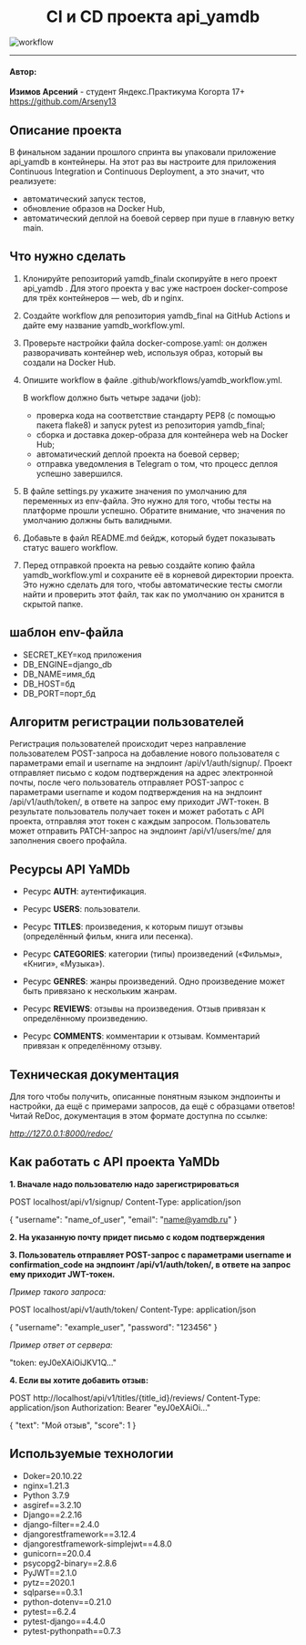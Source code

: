 
<h1 align="center"> CI и CD проекта api_yamdb</h1>

![workflow](https://github.com/Arseny13/yamdb_final/actions/workflows/yamdb_workflow.yml/badge.svg)

___
<h4>Автор:</h4>

**Изимов Арсений**  - студент Яндекс.Практикума Когорта 17+
https://github.com/Arseny13


<h2>Описание проекта</h2>

В финальном задании прошлого спринта вы упаковали приложение api_yamdb в контейнеры. На этот раз вы настроите для приложения Continuous Integration и Continuous Deployment, а это значит, что реализуете: 

- автоматический запуск тестов,
- обновление образов на Docker Hub,
- автоматический деплой на боевой сервер при пуше в главную ветку main.

<h2>Что нужно сделать</h2>

1. Клонируйте репозиторий yamdb_finalи скопируйте в него проект api_yamdb . Для этого проекта у вас уже настроен docker-compose для трёх контейнеров — web, db и nginx.
2. Создайте workflow для репозитория yamdb_final на GitHub Actions и дайте ему название yamdb_workflow.yml.
3. Проверьте настройки файла docker-compose.yaml: он должен разворачивать контейнер web, используя образ, который вы создали на Docker Hub.
4. Опишите workflow в файле .github/workflows/yamdb_workflow.yml.

    В workflow должно быть четыре задачи (job):

    - проверка кода на соответствие стандарту PEP8 (с помощью пакета flake8) и запуск pytest из репозитория yamdb_final;
    - сборка и доставка докер-образа для контейнера web на Docker Hub;
    - автоматический деплой проекта на боевой сервер;
    - отправка уведомления в Telegram о том, что процесс деплоя успешно завершился.

5. В файле settings.py укажите значения по умолчанию для переменных из env-файла. Это нужно для того, чтобы тесты на платформе прошли успешно. Обратите внимание, что значения по умолчанию должны быть валидными.

6. Добавьте в файл README.md бейдж, который будет показывать статус вашего workflow.
7. Перед отправкой проекта на ревью создайте копию файла yamdb_workflow.yml и сохраните её в корневой директории проекта. Это нужно сделать для того, чтобы автоматические тесты смогли найти и проверить этот файл, так как по умолчанию он хранится в скрытой папке.


<h2>шаблон env-файла</h2>

- SECRET_KEY=код приложения
- DB_ENGINE=django_db
- DB_NAME=имя_бд
- DB_HOST=бд
- DB_PORT=порт_бд


<h2>Алгоритм регистрации пользователей</h2>

Регистрация пользователей происходит через направление пользователем POST-запроса на добавление нового пользователя с параметрами email и username на эндпоинт /api/v1/auth/signup/. Проект отправляет письмо с кодом подтверждения на адрес электронной почты, после чего пользователь отправляет POST-запрос с параметрами username и кодом подтверждения на на эндпоинт /api/v1/auth/token/, в ответе на запрос ему приходит JWT-токен. В результате пользователь получает токен и может работать с API проекта, отправляя этот токен с каждым запросом. Пользователь может отправить PATCH-запрос на эндпоинт /api/v1/users/me/ для заполнения своего профайла.

<h2>Ресурсы API YaMDb</h2>

- Ресурс **AUTH**: аутентификация.

- Ресурс **USERS**: пользователи.

- Ресурс **TITLES**: произведения, к которым пишут отзывы (определённый фильм, книга или песенка).

- Ресурс **CATEGORIES**: категории (типы) произведений («Фильмы», «Книги», «Музыка»).

- Ресурс **GENRES**: жанры произведений. Одно произведение может быть привязано к нескольким жанрам.

- Ресурс **REVIEWS**: отзывы на произведения. Отзыв привязан к определённому произведению.

- Ресурс **COMMENTS**: комментарии к отзывам. Комментарий привязан к определённому отзыву.


<h2>Техническая документация</h2>

Для того чтобы получить, описанные понятным языком эндпоинты и настройки, да ещё с примерами запросов, да ещё с образцами ответов! Читай ReDoc, документация в этом формате доступна по ссылке:

_http://127.0.0.1:8000/redoc/_

<h2>Как работать с API проекта YaMDb</h2>

**1. Вначале надо пользователю надо зарегистрироваться**

POST localhost/api/v1/signup/
Content-Type: application/json

{
  "username": "name_of_user",
  "email": "name@yamdb.ru"
}


**2. На указанную почту придет письмо с кодом подтверждения**

**3. Пользователь отправляет POST-запрос с параметрами username и confirmation_code на эндпоинт /api/v1/auth/token/, в ответе на запрос ему приходит JWT-токен.**

*Пример такого запроса:*

POST localhost/api/v1/auth/token/
Content-Type: application/json

{
  "username": "example_user",
  "password": "123456"
}

*Пример ответ от сервера:*

"token: eyJ0eXAiOiJKV1Q..."

**4. Если вы хотите добавить отзыв:**

POST http://localhost/api/v1/titles/{title_id}/reviews/
Content-Type: application/json
Authorization: Bearer "eyJ0eXAiOi..."

{
    "text": "Мой отзыв",
    "score": 1
}

<h2>Используемые технологии</h2>

- Doker=20.10.22
- nginx=1.21.3
- Python 3.7.9
- asgiref==3.2.10
- Django==2.2.16
- django-filter==2.4.0
- djangorestframework==3.12.4
- djangorestframework-simplejwt==4.8.0
- gunicorn==20.0.4
- psycopg2-binary==2.8.6
- PyJWT==2.1.0
- pytz==2020.1
- sqlparse==0.3.1
- python-dotenv==0.21.0
- pytest==6.2.4
- pytest-django==4.4.0
- pytest-pythonpath==0.7.3